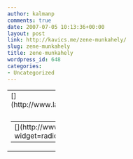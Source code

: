 ```yaml
---
author: kalmanp
comments: true
date: 2007-07-05 10:13:36+00:00
layout: post
link: http://kavics.me/zene-munkahely/
slug: zene-munkahely
title: zene-munkahely
wordpress_id: 648
categories:
- Uncategorized
---
```



<table cellpadding="0" cellspacing="0" style="width: 110px" border="0" class="lfmWidget20070705101154" >
	<tbody >
		<tr class="lfmHead" >
			
<td >[](http://www.last.fm/listen/globaltags/psychedelic)
</td>
		</tr>
		<tr class="lfmEmbed" >
			
<td >
			
				
				
				
				
				
				
				
				
				
				
				
				
				
				
				
				
				
				
				
				
				
				
				
				
				
				
				
				
				
				
				
				
				
				
				
				
				
				
				
				
				
				
				
				
				
				
				
				
				
				
				
				
				
				
				
				
				
				
				
				
				
			
			
</td>
		</tr>
		<tr class="lfmFoot" >
			
<td style="background: url('http://panther1.last.fm/widgets/images/footer_bg/blue.png') repeat-x 0px 0px; text-align: right" >
			<table cellpadding="0" cellspacing="0" style="width: 110px" border="0" >
				<tbody >
					<tr >
						
<td class="lfmConfig" >[](http://www.last.fm/widgets/?widget=radio&url=globaltags%2Fpsychedelic&colour=blue&width=mini&autostart=&from=code)
</td>
						
<td style="width: 25px" class="lfmPopup" >[](http://www.last.fm/widgets/popup/?widget=radio&url=globaltags%2Fpsychedelic&colour=blue&width=mini&autostart=&from=code&resize=1)
</td>
					</tr>
				</tbody>
			</table>
			
</td>
		</tr>
	</tbody>
</table>

